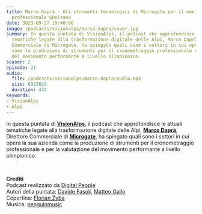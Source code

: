 ```yaml
---
title: Marco Daprà - Gli strumenti tecnologici di Microgate per il monitoraggio sportivo
  professionale @Bolzano
date: 3023-09-27 19:40:00
image: /podcasts/visionalps/marco-dapra/cover.jpg
summary: In questa puntata di VisionAlps, il podcast che approfondisce le attuali
  tematiche legate alla trasformazione digitale delle Alpi, Marco Daprà, Direttore
  Commerciale di Microgate, ha spiegato quali sono i settori in cui opera la sua azienda
  come la produzione di strumenti per il cronometraggio professionale e per la valutazione
  del movimento performante a livello olimpionico.
season: 2
episode: 21
audio:
  file: /podcasts/visionalps/marco-dapra/audio.mp3
  size: 6923829
  duration: 432
keywords:
- VisionAlps
- Alpi
---
```


In questa puntata di **[VisionAlps](https://www.visionalps.com/)**, il podcast che approfondisce le attuali tematiche legate alla trasformazione digitale delle Alpi, **[Marco Daprà](https://www.linkedin.com/in/marco-dapr%C3%A0-9ab5367/)**, Direttore Commerciale di **[Microgate](https://www.microgate.it/)**, ha spiegato quali sono i settori in cui opera la sua azienda come la produzione di strumenti per il cronometraggio professionale e per la valutazione del movimento performante a livello olimpionico.

<br>

**Crediti**<br>
Podcast realizzato da [Digital People](https://w3id.org/digitalpeople)<br>
Autori della puntata: [Davide Fasoli](https://www.linkedin.com/in/davide-fasoli-2b3246179/), [Matteo Gallo](https://www.linkedin.com/in/matteo-gallo-4a5ab31a8/)<br>
Copertina: [Florian Zyba](https://www.linkedin.com/in/florian-zyba/)<br>
Musica: [penguinmusic](https://pixabay.com/users/penguinmusic-24940186/)